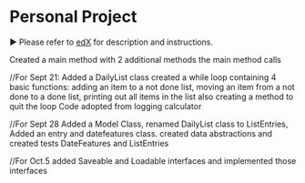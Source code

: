 # Personal Project
:arrow_forward: Please refer to [edX][1] for description and instructions.

[1]: https://edge.edx.org/courses/course-v1:UBC+CPSC210+2018W1/courseware/a4d49b3ef5fa4fe2bd9496e76d72dc48/e2887456a15a48dbb040ecdac313168f/1?activate_block_id=block-v1%3AUBC%2BCPSC210%2B2018W1%2Btype%40vertical%2Bblock%40ff793bbcd5544e82bb5052f0dffe5d71

Created a main method with 2 additional methods the main method calls

//For Sept 21:
Added a DailyList class
created a while loop containing 4 basic functions: adding an item to a not done list, moving an item from a not done to a done list, printing out all items in the list
also creating a method to quit the loop
Code adopted from logging calculator

//For Sept 28
Added a Model Class, renamed DailyList class to ListEntries, Added an entry and datefeatures class.
created data abstractions and created tests DateFeatures and ListEntries

//For Oct.5
added Saveable and Loadable interfaces and implemented those interfaces